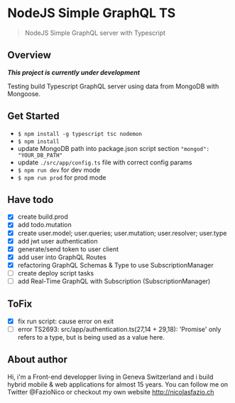 # NodeJS Simple GraphQL TS
<blockquote>NodeJS Simple GraphQL server with Typescript</blockquote>

## Overview
***This project is currently under development***

Testing build Typescript GraphQL server using data from MongoDB with Mongoose.


## Get Started
- `$ npm install -g typescript tsc nodemon`
- `$ npm install`
- update MongoDB path into package.json script section `"mongod": "YOUR_DB_PATH"`
- update `./src/app/config.ts` file with correct config params
- `$ npm run dev` for dev mode
- `$ npm run prod` for prod mode

## Have todo
- [x] create build.prod
- [x] add todo.mutation
- [x] create user.model; user.queries; user.mutation; user.resolver; user.type
- [x] add jwt user authentication
- [X] generate/send token to user client
- [x] add user into GraphQL Routes
- [x] refactoring GraphQL Schemas & Type to use SubscriptionManager
- [ ] create deploy script tasks
- [ ] add Real-Time GraphQL with Subscription (SubscriptionManager)

## ToFix
- [x] fix run script: cause error on exit
- [ ] error TS2693: src/app/authentication.ts(27,14 + 29,18): 'Promise' only refers to a type, but is being used as a value here.

## About author
Hi, i'm a Front-end developper living in Geneva Switzerland and i build hybrid mobile & web applications for almost 15 years. You can follow me on Twitter @FazioNico or checkout my own website http://nicolasfazio.ch
